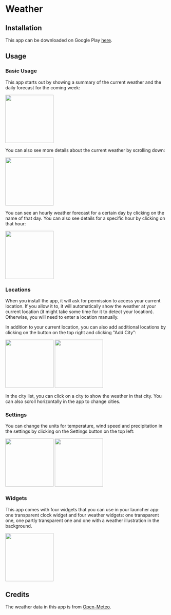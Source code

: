 # Weather
## Installation

This app can be downloaded on Google Play [here](https://play.google.com/store/apps/details?id=io.github.gustavlindberg99.weather).

## Usage
### Basic Usage
This app starts out by showing a summary of the current weather and the daily forecast for the coming week:

<img width="150" src="https://github.com/GustavLindberg99/AndroidWeather/assets/95423695/db48ce65-4db2-4b79-a25d-00808e592bb4">

You can also see more details about the current weather by scrolling down:

<img width="150" src="https://github.com/GustavLindberg99/AndroidWeather/assets/95423695/c30e7c80-de11-4438-93a9-76546c84fd65">

You can see an hourly weather forecast for a certain day by clicking on the name of that day. You can also see details for a specific hour by clicking on that hour:

<img width="150" src="https://github.com/GustavLindberg99/AndroidWeather/assets/95423695/9edc8d69-1aaf-479f-ba50-00627c8eb9c5">

### Locations

When you install the app, it will ask for permission to access your current location. If you allow it to, it will automatically show the weather at your current location (it might take some time for it to detect your location). Otherwise, you will need to enter a location manually.

In addition to your current location, you can also add additional locations by clicking on the button on the top right and clicking "Add City":

<img width="150" src="https://github.com/GustavLindberg99/AndroidWeather/assets/95423695/1968ca2d-cea6-43fa-8bf9-aec65a7db18d">
<img width="150" src="https://github.com/GustavLindberg99/AndroidWeather/assets/95423695/14cc23d6-c18a-4ef4-a7c0-405dc2d8a42c">

In the city list, you can click on a city to show the weather in that city. You can also scroll horizontally in the app to change cities.

### Settings

You can change the units for temperature, wind speed and precipitation in the settings by clicking on the Settings button on the top left:

<img width="150" src="https://github.com/GustavLindberg99/AndroidWeather/assets/95423695/4be9327f-be1c-45c8-bed5-da3a52fb5e6e">
<img width="150" src="https://github.com/GustavLindberg99/AndroidWeather/assets/95423695/ec6770ae-96fa-49f0-84cb-734e5fd296aa">

### Widgets

This app comes with four widgets that you can use in your launcher app: one transparent clock widget and four weather widgets: one transparent one, one partly transparent one and one with a weather illustration in the background.

<img width="150" src="https://github.com/GustavLindberg99/AndroidWeather/assets/95423695/a62a9853-d807-48c6-a09b-d92f8be878bf">

## Credits

The weather data in this app is from [Open-Meteo](https://open-meteo.com/).
